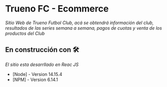 # Trueno FC - Ecommerce

_Sitio Web de Trueno Futbol Club, acá se obtendrá información del club, resultados de las series semana a semana, pagos de cuotas y venta de los productos del Club_


## En construcción con 🛠️

_El sitio esta desarrllado en Reac JS_

* [Node] - Version 14.15.4
* [NPM] - Version 6.14.1

#
